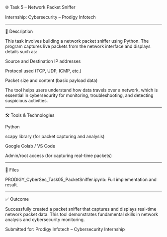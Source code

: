 🌐 Task 5 – Network Packet Sniffer

Internship: Cybersecurity – Prodigy Infotech


---

📄 Description

This task involves building a network packet sniffer using Python. The program captures live packets from the network interface and displays details such as:

Source and Destination IP addresses

Protocol used (TCP, UDP, ICMP, etc.)

Packet size and content (basic payload data)


The tool helps users understand how data travels over a network, which is essential in cybersecurity for monitoring, troubleshooting, and detecting suspicious activities.


---

🛠️ Tools & Technologies

Python

scapy library (for packet capturing and analysis)

Google Colab / VS Code

Admin/root access (for capturing real-time packets)



---

📁 Files

PRODIGY_CyberSec_Task05_PacketSniffer.ipynb: Full implementation and result.



---

✅ Outcome

Successfully created a packet sniffer that captures and displays real-time network packet data.
This tool demonstrates fundamental skills in network analysis and cybersecurity monitoring.

Submitted for: Prodigy Infotech – Cybersecurity Internship
